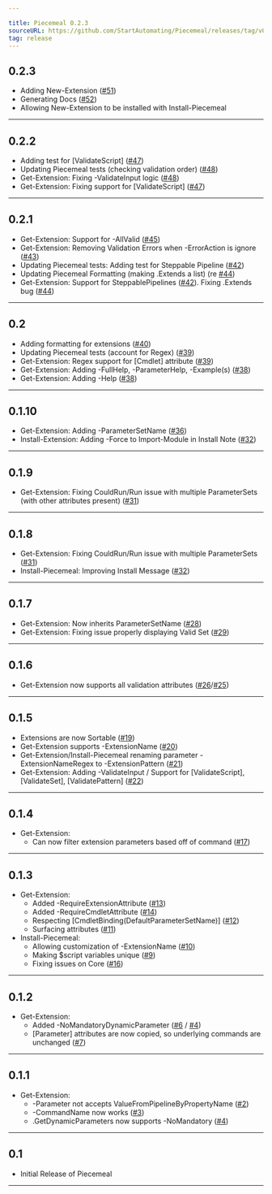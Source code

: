 ```yaml
---

title: Piecemeal 0.2.3
sourceURL: https://github.com/StartAutomating/Piecemeal/releases/tag/v0.2.3
tag: release
---
```

## 0.2.3
* Adding New-Extension ([#51](https://github.com/StartAutomating/Piecemeal/issues/51))
* Generating Docs ([#52](https://github.com/StartAutomating/Piecemeal/issues/52))
* Allowing New-Extension to be installed with Install-Piecemeal
---

## 0.2.2
* Adding test for [ValidateScript] ([#47](https://github.com/StartAutomating/Piecemeal/issues/47))
* Updating Piecemeal tests (checking validation order) ([#48](https://github.com/StartAutomating/Piecemeal/issues/48))
* Get-Extension:  Fixing -ValidateInput logic ([#48](https://github.com/StartAutomating/Piecemeal/issues/48))
* Get-Extension:  Fixing support for [ValidateScript] ([#47](https://github.com/StartAutomating/Piecemeal/issues/47))
---

## 0.2.1
* Get-Extension:  Support for -AllValid ([#45](https://github.com/StartAutomating/Piecemeal/issues/45))
* Get-Extension:  Removing Validation Errors when -ErrorAction is ignore ([#43](https://github.com/StartAutomating/Piecemeal/issues/43))
* Updating Piecemeal tests: Adding test for Steppable Pipeline ([#42](https://github.com/StartAutomating/Piecemeal/issues/42))
* Updating Piecemeal Formatting (making .Extends a list) (re [#44](https://github.com/StartAutomating/Piecemeal/issues/44))
* Get-Extension:  Support for SteppablePipelines ([#42](https://github.com/StartAutomating/Piecemeal/issues/42)).  Fixing .Extends bug ([#44](https://github.com/StartAutomating/Piecemeal/issues/44))
---
## 0.2
* Adding formatting for extensions ([#40](https://github.com/StartAutomating/Piecemeal/issues/40))
* Updating Piecemeal tests (account for Regex) ([#39](https://github.com/StartAutomating/Piecemeal/issues/39))
* Get-Extension:  Regex support for [Cmdlet] attribute ([#39](https://github.com/StartAutomating/Piecemeal/issues/39))
* Get-Extension:  Adding -FullHelp, -ParameterHelp, -Example(s) ([#38](https://github.com/StartAutomating/Piecemeal/issues/38))
* Get-Extension:  Adding -Help ([#38](https://github.com/StartAutomating/Piecemeal/issues/38))
---

## 0.1.10
* Get-Extension:  Adding -ParameterSetName ([#36](https://github.com/StartAutomating/Piecemeal/issues/36))
* Install-Extension:  Adding -Force to Import-Module in Install Note ([#32](https://github.com/StartAutomating/Piecemeal/issues/32))
---

## 0.1.9
* Get-Extension: Fixing CouldRun/Run issue with multiple ParameterSets (with other attributes present) ([#31](https://github.com/StartAutomating/Piecemeal/issues/31))
---

## 0.1.8
* Get-Extension: Fixing CouldRun/Run issue with multiple ParameterSets ([#31](https://github.com/StartAutomating/Piecemeal/issues/31))
* Install-Piecemeal: Improving Install Message ([#32](https://github.com/StartAutomating/Piecemeal/issues/32))
---
## 0.1.7
* Get-Extension: Now inherits ParameterSetName ([#28](https://github.com/StartAutomating/Piecemeal/issues/28))
* Get-Extension: Fixing issue properly displaying Valid Set ([#29](https://github.com/StartAutomating/Piecemeal/issues/29))
---
## 0.1.6
* Get-Extension now supports all validation attributes ([#26](https://github.com/StartAutomating/Piecemeal/issues/26)/[#25](https://github.com/StartAutomating/Piecemeal/issues/25))
---
## 0.1.5
* Extensions are now Sortable ([#19](https://github.com/StartAutomating/Piecemeal/issues/19))
* Get-Extension supports -ExtensionName ([#20](https://github.com/StartAutomating/Piecemeal/issues/20))
* Get-Extension/Install-Piecemeal renaming parameter -ExtensionNameRegex to -ExtensionPattern ([#21](https://github.com/StartAutomating/Piecemeal/issues/21))
* Get-Extension:  Adding -ValidateInput / Support for [ValidateScript], [ValidateSet], [ValidatePattern] ([#22](https://github.com/StartAutomating/Piecemeal/issues/22))
---
## 0.1.4
* Get-Extension:
  * Can now filter extension parameters based off of command ([#17](https://github.com/StartAutomating/Piecemeal/issues/17))
---

## 0.1.3
* Get-Extension:
  * Added -RequireExtensionAttribute ([#13](https://github.com/StartAutomating/Piecemeal/issues/13))
  * Added -RequireCmdletAttribute ([#14](https://github.com/StartAutomating/Piecemeal/issues/14))
  * Respecting [CmdletBinding(DefaultParameterSetName)] ([#12](https://github.com/StartAutomating/Piecemeal/issues/12))
  * Surfacing attributes ([#11](https://github.com/StartAutomating/Piecemeal/issues/11))
* Install-Piecemeal:
  * Allowing customization of -ExtensionName ([#10](https://github.com/StartAutomating/Piecemeal/issues/10))
  * Making $script variables unique ([#9](https://github.com/StartAutomating/Piecemeal/issues/9))
  * Fixing issues on Core ([#16](https://github.com/StartAutomating/Piecemeal/issues/16))
---
## 0.1.2
* Get-Extension:
  * Added -NoMandatoryDynamicParameter ([#6](https://github.com/StartAutomating/Piecemeal/issues/6) / [#4](https://github.com/StartAutomating/Piecemeal/issues/4))
  * [Parameter] attributes are now copied, so underlying commands are unchanged ([#7](https://github.com/StartAutomating/Piecemeal/issues/7))
---
## 0.1.1
* Get-Extension:
  * -Parameter not accepts ValueFromPipelineByPropertyName ([#2](https://github.com/StartAutomating/Piecemeal/issues/2))
  * -CommandName now works ([#3](https://github.com/StartAutomating/Piecemeal/issues/3))
  * .GetDynamicParameters now supports -NoMandatory ([#4](https://github.com/StartAutomating/Piecemeal/issues/4))
---
## 0.1
* Initial Release of Piecemeal
---

